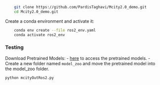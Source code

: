 
```bash
    git clone https://github.com/PardisTaghavi/Mcity2.0_demo.git
    cd Mcity2.0_demo.git
```

Create a conda environment and activate it:
```bash
    conda env create --file ros2_env.yaml
    conda activate ros2_env
```

### Testing

Download Pretrained Models:
    - [here](https://drive.google.com/file/d/1ksuJt2aEqr91tGQp_3oarJ4XREwFCC0A/view?usp=sharing) to access the pretrained models.
    - Create a new folder named `model_zoo` and move the pretrained model into the model_zoo folder.


```bash
python mcityOutRos2.py 
```
  

   
